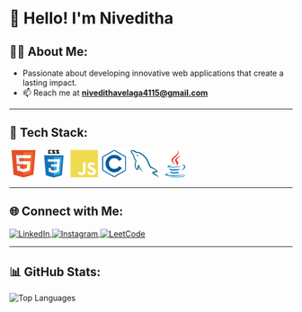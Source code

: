# 👋 Hello! I'm Niveditha

## 👨‍💻 About Me:
- Passionate about developing innovative web applications that create a lasting impact.
- 📫 Reach me at **nivedithavelaga4115@gmail.com**

---

## 🚀 Tech Stack:

<p align="left">
  <img height=50px width=50px src="https://raw.githubusercontent.com/devicons/devicon/master/icons/html5/html5-original.svg" alt="HTML5"/>
  <img height=50px width=50px src="https://raw.githubusercontent.com/devicons/devicon/master/icons/css3/css3-original-wordmark.svg" alt="CSS3"/>
  <img height=50px width=50px src="https://raw.githubusercontent.com/devicons/devicon/master/icons/javascript/javascript-plain.svg" alt="JavaScript"/>
  <img height=50px width=50px src="https://raw.githubusercontent.com/devicons/devicon/master/icons/c/c-line.svg" alt="C"/>
  <img height=50px width=50px src="https://raw.githubusercontent.com/devicons/devicon/master/icons/mysql/mysql-original.svg" alt="MySQL"/>
  <img height=50px width=50px src="https://raw.githubusercontent.com/devicons/devicon/master/icons/java/java-original.svg" alt="Java"/>
</p>

---

## 🌐 Connect with Me:
<p align="left">
    <a href="https://in.linkedin.com/in/velaganiveditha" target="_blank">
        <img align="center" src="https://raw.githubusercontent.com/rahuldkjain/github-profile-readme-generator/master/src/images/icons/Social/linked-in-alt.svg" alt="LinkedIn" height="30" width="40" />
    </a>
    <a href="https://www.instagram.com/nivediiii.tha/" target="_blank">
        <img align="center" src="https://raw.githubusercontent.com/rahuldkjain/github-profile-readme-generator/master/src/images/icons/Social/instagram.svg" alt="Instagram" height="30" width="40" />
    </a>
    <a href="https://leetcode.com/u/NivedithaVelaga/" target="_blank">
        <img align="center" src="https://raw.githubusercontent.com/rahuldkjain/github-profile-readme-generator/master/src/images/icons/Social/leet-code.svg" alt="LeetCode" height="30" width="40" />
    </a>
</p>

---

## 📊 GitHub Stats:

<p align="left">
  <img src="https://github-readme-stats.vercel.app/api/top-langs/?username=niveditha4115&theme=dark&layout=compact" alt="Top Languages"/>
</p>
